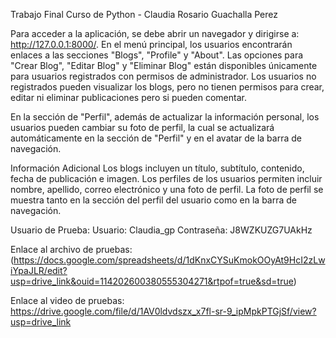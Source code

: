 Trabajo Final Curso de Python - Claudia Rosario Guachalla Perez


Para acceder a la aplicación, se debe abrir un navegador y dirigirse a: http://127.0.0.1:8000/. En el menú principal, los usuarios encontrarán enlaces a las secciones "Blogs", "Profile" y "About". Las opciones para "Crear Blog", "Editar Blog" y "Eliminar Blog" están disponibles únicamente para usuarios registrados con permisos de administrador. Los usuarios no registrados pueden visualizar los blogs, pero no tienen permisos para crear, editar ni eliminar publicaciones pero si pueden comentar.

En la sección de "Perfil", además de actualizar la información personal, los usuarios pueden cambiar su foto de perfil, la cual se actualizará automáticamente en la sección de "Perfil" y en el avatar de la barra de navegación.

Información Adicional
Los blogs incluyen un título, subtítulo, contenido, fecha de publicación e imagen.
Los perfiles de los usuarios permiten incluir nombre, apellido, correo electrónico y una foto de perfil.
La foto de perfil se muestra tanto en la sección del perfil del usuario como en la barra de navegación.


Usuario de Prueba:
Usuario: Claudia_gp
Contraseña: J8WZKUZG7UAkHz

Enlace al archivo de pruebas: 
(https://docs.google.com/spreadsheets/d/1dKnxCYSuKmokOOyAt9HcI2zLwiYpaJLR/edit?usp=drive_link&ouid=114202600380555304271&rtpof=true&sd=true)

Enlace al video de pruebas:
https://drive.google.com/file/d/1AV0ldvdszx_x7fl-sr-9_ipMpkPTGjSf/view?usp=drive_link
